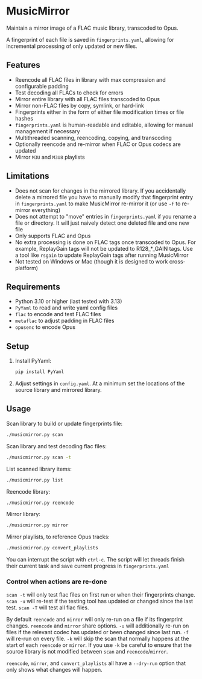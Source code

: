 # MusicMirror

Maintain a mirror image of a FLAC music library, transcoded to Opus.

A fingerprint of each file is saved in `fingerprints.yaml`, allowing for incremental processing of only updated or new files.

## Features
- Reencode all FLAC files in library with max compression and configurable padding
- Test decoding all FLACs to check for errors
- Mirror entire library with all FLAC files transcoded to Opus
- Mirror non-FLAC files by copy, symlink, or hard-link
- Fingerprints either in the form of either file modification times or file hashes
- `fingerprints.yaml` is human-readable and editable, allowing for manual management if necessary
- Multithreaded scanning, reencoding, copying, and transcoding
- Optionally reencode and re-mirror when FLAC or Opus codecs are updated
- Mirror `M3U` and `M3U8` playlists

## Limitations
- Does not scan for changes in the mirrored library. If you accidentally delete a mirrored file you have to manually modify that fingerprint entry in `fingerprints.yaml` to make MusicMirror re-mirror it (or use `-f` to re-mirror everything)
- Does not attempt to "move" entries in `fingerprints.yaml` if you rename a file or directory. It will just naively detect one deleted file and one new file
- Only supports FLAC and Opus
- No extra processing is done on FLAC tags once transcoded to Opus. For example, ReplayGain tags will not be updated to R128_*_GAIN tags. Use a tool like `rsgain` to update ReplayGain tags after running MusicMirror
- Not tested on Windows or Mac (though it is designed to work cross-platform)

## Requirements
- Python 3.10 or higher (last tested with 3.13)
- `PyYaml` to read and write yaml config files
- `flac` to encode and test FLAC files
- `metaflac` to adjust padding in FLAC files
- `opusenc` to encode Opus

## Setup
1. Install PyYaml:
   ```bash
   pip install PyYaml
   ```
2. Adjust settings in `config.yaml`. At a minimum set the locations of the source library and mirrored library.

## Usage
Scan library to build or update fingerprints file:
   ```bash
   ./musicmirror.py scan
   ```
Scan library and test decoding flac files:
   ```bash
   ./musicmirror.py scan -t
   ```
List scanned library items:
   ```bash
   ./musicmirror.py list
   ```
Reencode library:
   ```bash
   ./musicmirror.py reencode
   ```
Mirror library:
   ```bash
   ./musicmirror.py mirror
   ```
Mirror playlists, to reference Opus tracks:
   ```bash
   ./musicmirror.py convert_playlists
   ```

You can interrupt the script with `ctrl-c`. The script will let threads finish their current task and save current progress in `fingerprints.yaml`

### Control when actions are re-done

`scan -t` will only test flac files on first run or when their fingerprints change.  `scan -u` will re-test if the testing tool has updated or changed since the last test. `scan -T` will test all flac files.

By default `reencode` and `mirror` will only re-run on a file if its fingerprint changes. `reencode` and `mirror` share options. `-u` will additionally re-run on files if the relevant codec has updated or been changed since last run. `-f` will re-run on every file. `-k` will skip the scan that normally happens at the start of each `reencode` or `mirror`. If you use `-k` be careful to ensure that the source library is not modified between `scan` and `reencode`/`mirror`.

`reencode`, `mirror`, and `convert_playlists` all have a `--dry-run` option that only shows what changes will happen.

